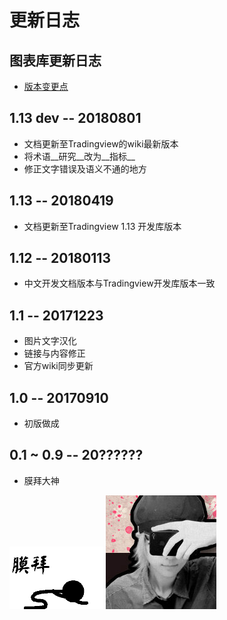 # 更新日志

## 图表库更新日志
* [版本变更点](book/Breaking-changes.md)

## 1.13 dev -- 20180801
* 文档更新至Tradingview的wiki最新版本
* 将术语__研究__改为__指标__
* 修正文字错误及语义不通的地方

## 1.13 -- 20180419
* 文档更新至Tradingview 1.13 开发库版本

## 1.12 -- 20180113
* 中文开发文档版本与Tradingview开发库版本一致


## 1.1 -- 20171223

* 图片文字汉化
* 链接与内容修正
* 官方wiki同步更新

## 1.0 -- 20170910

* 初版做成


## 0.1 ~ 0.9 -- 20??????

* 膜拜大神

![膜拜](images/muobai.gif)
![zlq4863947](images/zlq4863947.jpg)
<!--stackedit_data:
eyJoaXN0b3J5IjpbMTE0MDI0MDk2MF19
-->